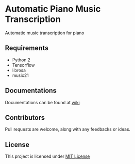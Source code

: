 # Automatic Piano Music Transcription

Automatic music transcription for piano

## Requirements

- Python 2
- Tensorflow
- librosa
- music21

## Documentations

Documentations can be found at [wiki]()

## Contributors

Pull requests are welcome, along with any feedbacks or ideas.

## License

This project is licensed under [MIT License]()
